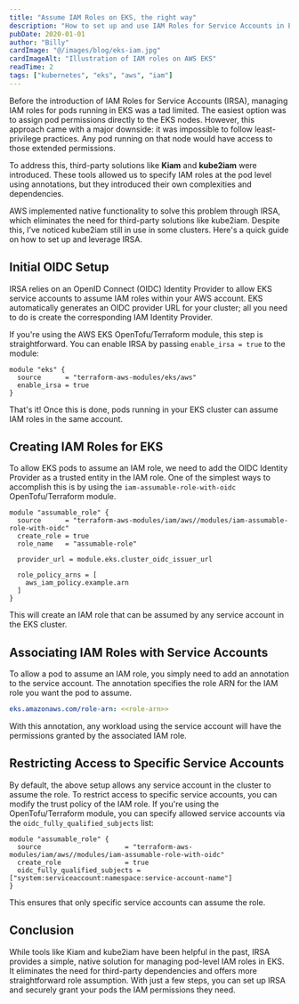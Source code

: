 ```yaml
---
title: "Assume IAM Roles on EKS, the right way"
description: "How to set up and use IAM Roles for Service Accounts in EKS to securely manage pod-level IAM roles"
pubDate: 2020-01-01
author: "Billy"
cardImage: "@/images/blog/eks-iam.jpg"
cardImageAlt: "Illustration of IAM roles on AWS EKS"
readTime: 2
tags: ["kubernetes", "eks", "aws", "iam"]
---
```


Before the introduction of IAM Roles for Service Accounts (IRSA), managing IAM roles for pods running in EKS was a tad limited. The easiest option was to assign pod permissions directly to the EKS nodes. However, this approach came with a major downside: it was impossible to follow least-privilege practices. Any pod running on that node would have access to those extended permissions.

To address this, third-party solutions like **Kiam** and **kube2iam** were introduced. These tools allowed us to specify IAM roles at the pod level using annotations, but they introduced their own complexities and dependencies.

AWS implemented native functionality to solve this problem through IRSA, which eliminates the need for third-party solutions like kube2iam. Despite this, I’ve noticed kube2iam still in use in some clusters. Here's a quick guide on how to set up and leverage IRSA.

## Initial OIDC Setup

IRSA relies on an OpenID Connect (OIDC) Identity Provider to allow EKS service accounts to assume IAM roles within your AWS account. EKS automatically generates an OIDC provider URL for your cluster; all you need to do is create the corresponding IAM Identity Provider.

If you're using the AWS EKS OpenTofu/Terraform module, this step is straightforward. You can enable IRSA by passing `enable_irsa = true` to the module:

```hcl
module "eks" {
  source      = "terraform-aws-modules/eks/aws"
  enable_irsa = true
}
```

That's it! Once this is done, pods running in your EKS cluster can assume IAM roles in the same account.

## Creating IAM Roles for EKS

To allow EKS pods to assume an IAM role, we need to add the OIDC Identity Provider as a trusted entity in the IAM role. One of the simplest ways to accomplish this is by using the `iam-assumable-role-with-oidc` OpenTofu/Terraform module.

```hcl
module "assumable_role" {
  source      = "terraform-aws-modules/iam/aws//modules/iam-assumable-role-with-oidc"
  create_role = true
  role_name   = "assumable-role"

  provider_url = module.eks.cluster_oidc_issuer_url

  role_policy_arns = [
    aws_iam_policy.example.arn
  ]
}
```

This will create an IAM role that can be assumed by any service account in the EKS cluster.

## Associating IAM Roles with Service Accounts

To allow a pod to assume an IAM role, you simply need to add an annotation to the service account. The annotation specifies the role ARN for the IAM role you want the pod to assume.

```yaml
eks.amazonaws.com/role-arn: <<role-arn>>
```

With this annotation, any workload using the service account will have the permissions granted by the associated IAM role.

## Restricting Access to Specific Service Accounts

By default, the above setup allows any service account in the cluster to assume the role. To restrict access to specific service accounts, you can modify the trust policy of the IAM role. If you're using the OpenTofu/Terraform module, you can specify allowed service accounts via the `oidc_fully_qualified_subjects` list:

```hcl
module "assumable_role" {
  source                     = "terraform-aws-modules/iam/aws//modules/iam-assumable-role-with-oidc"
  create_role                = true
  oidc_fully_qualified_subjects = ["system:serviceaccount:namespace:service-account-name"]
}
```

This ensures that only specific service accounts can assume the role.

## Conclusion

While tools like Kiam and kube2iam have been helpful in the past, IRSA provides a simple, native solution for managing pod-level IAM roles in EKS. It eliminates the need for third-party dependencies and offers more straightforward role assumption. With just a few steps, you can set up IRSA and securely grant your pods the IAM permissions they need.
